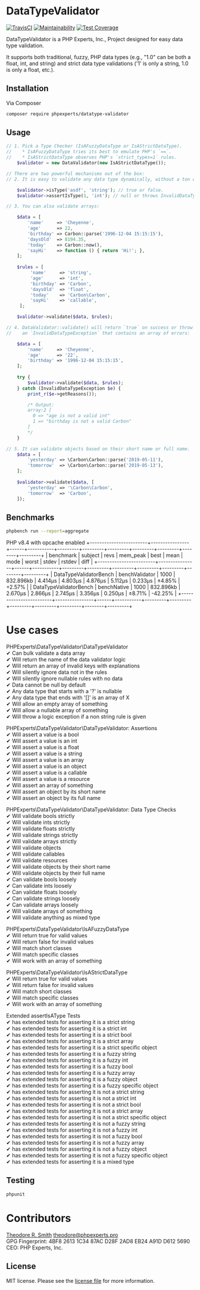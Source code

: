 # DataTypeValidator

[![TravisCI](https://travis-ci.org/phpexpertsinc/DataTypeValidator.svg?branch=master)](https://travis-ci.org/phpexpertsinc/DataTypeValidator)
[![Maintainability](https://api.codeclimate.com/v1/badges/5d56aa8b847dce751598/maintainability)](https://codeclimate.com/github/phpexpertsinc/DataTypeValidator/maintainability)
[![Test Coverage](https://api.codeclimate.com/v1/badges/5d56aa8b847dce751598/test_coverage)](https://codeclimate.com/github/phpexpertsinc/DataTypeValidator/test_coverage)

DataTypeValidator is a PHP Experts, Inc., Project designed for easy data type validation.

It supports both traditional, fuzzy, PHP data types (e.g., "1.0" can be both a float, int, and string)
and strict data type validations ('1' is only a string, 1.0 is only a float, etc.).

## Installation

Via Composer

```bash
composer require phpexperts/datatype-validator
```

## Usage

```php
// 1. Pick a Type Checker (IsAFuzzyDataType or IsAStrictDataType).
//    * IsAFuzzyDataType tries its best to emulate PHP's `==`.
//    * IsAStrictDataType observes PHP's `strict_types=1` rules.
    $validator = new DataValidator(new IsAStrictDataType());

// There are two powerful mechanisms out of the box:
// 2. It is easy to validate any data type dynamically, without a ton of if statements.

    $validator->isType('asdf', 'string'); // true or false.
    $validator->assertIsType(1, 'int'); // null or throws InvalidDataTypeException

// 3. You can also validate arrays:

    $data = [
        'name'     => 'Cheyenne',
        'age'      => 22,
        'birthday' => Carbon::parse('1996-12-04 15:15:15'),
        'daysOld'  => 8194.35,
        'today'    => Carbon::now(),
        'sayHi'    => function () { return 'Hi!'; },
    ];
    
    $rules = [
         'name'     => 'string',
         'age'      => 'int',
         'birthday' => 'Carbon',
         'daysOld'  => 'float',
         'today'    => 'Carbon\Carbon',
         'sayHi'    => 'callable',
     ];

    $validator->validate($data, $rules);

// 4. DataValidator::validate() will return `true` on success or throw 
//    an `InvalidDataTypeException` that contains an array of errors:

    $data = [
        'name'     => 'Cheyenne',
        'age'      => '22',
        'birthday' => '1996-12-04 15:15:15',
    ];
    
    try {
        $validator->validate($data, $rules);
    } catch (InvalidDataTypeException $e) {
        print_r($e->getReasons());

        /* Output:
        array:2 [
          0 => "age is not a valid int"
          1 => "birthday is not a valid Carbon"
        ]
        */
    }

// 5. It can validate objects based on their short name or full name.
    $data = [
        'yesterday' => \Carbon\Carbon::parse('2019-05-11'),
        'tomorrow'  => \Carbon\Carbon::parse('2019-05-13'),
    ];
    
    $validator->validate($data, [
        'yesterday' => '\Carbon\Carbon',
        'tomorrow'  => 'Carbon',
    ]);

```

## Benchmarks
```bash
phpbench run --report=aggregate
```

PHP v8.4 with opcache enabled
+------------------------+----------------+------+-----------+---------+---------+---------+---------+---------+--------+---------+
| benchmark              | subject        | revs | mem_peak  | best    | mean    | mode    | worst   | stdev   | rstdev | diff    |
+------------------------+----------------+------+-----------+---------+---------+---------+---------+---------+--------+---------+
| DataTypeValidatorBench | benchValidator | 1000 | 832.896kb | 4.414μs | 4.803μs | 4.876μs | 5.112μs | 0.233μs | ±4.85% | +2.57%  |
| DataTypeValidatorBench | benchNative    | 1000 | 832.896kb | 2.670μs | 2.866μs | 2.745μs | 3.356μs | 0.250μs | ±8.71% | -42.25% |
+------------------------+----------------+------+-----------+---------+---------+---------+---------+---------+--------+---------+


# Use cases

PHPExperts\DataTypeValidator\DataTypeValidator  
 ✔ Can bulk validate a data array  
 ✔ Will return the name of the data validator logic  
 ✔ Will return an array of invalid keys with explanations  
 ✔ Will silently ignore data not in the rules  
 ✔ Will silently ignore nullable rules with no data  
 ✔ Data cannot be null by default  
 ✔ Any data type that starts with a '?' is nullable  
 ✔ Any data type that ends with '[]' is an array of X  
 ✔ Will allow an empty array of something  
 ✔ Will allow a nullable array of something  
 ✔ Will throw a logic exception if a non string rule is given  

PHPExperts\DataTypeValidator\DataTypeValidator: Assertions  
 ✔ Will assert a value is a bool  
 ✔ Will assert a value is an int  
 ✔ Will assert a value is a float  
 ✔ Will assert a value is a string  
 ✔ Will assert a value is an array  
 ✔ Will assert a value is an object  
 ✔ Will assert a value is a callable  
 ✔ Will assert a value is a resource  
 ✔ Will assert an array of something  
 ✔ Will assert an object by its short name  
 ✔ Will assert an object by its full name  

PHPExperts\DataTypeValidator\DataTypeValidator: Data Type Checks  
 ✔ Will validate bools strictly  
 ✔ Will validate ints strictly  
 ✔ Will validate floats strictly  
 ✔ Will validate strings strictly  
 ✔ Will validate arrays strictly  
 ✔ Will validate objects  
 ✔ Will validate callables  
 ✔ Will validate resources  
 ✔ Will validate objects by their short name  
 ✔ Will validate objects by their full name  
 ✔ Can validate bools loosely  
 ✔ Can validate ints loosely  
 ✔ Can validate floats loosely  
 ✔ Can validate strings loosely  
 ✔ Can validate arrays loosely  
 ✔ Will validate arrays of something  
✔ Will validate anything as mixed type  

PHPExperts\DataTypeValidator\IsAFuzzyDataType  
 ✔ Will return true for valid values  
 ✔ Will return false for invalid values  
 ✔ Will match short classes  
 ✔ Will match specific classes  
 ✔ Will work with an array of something  

PHPExperts\DataTypeValidator\IsAStrictDataType  
 ✔ Will return true for valid values  
 ✔ Will return false for invalid values  
 ✔ Will match short classes  
 ✔ Will match specific classes  
 ✔ Will work with an array of something  

Extended assertIsAType Tests  
✔ has extended tests for asserting it is a strict string  
✔ has extended tests for asserting it is a strict int  
✔ has extended tests for asserting it is a strict bool  
✔ has extended tests for asserting it is a strict array  
✔ has extended tests for asserting it is a strict specific object  
✔ has extended tests for asserting it is a fuzzy string  
✔ has extended tests for asserting it is a fuzzy int  
✔ has extended tests for asserting it is a fuzzy bool  
✔ has extended tests for asserting it is a fuzzy array  
✔ has extended tests for asserting it is a fuzzy object  
✔ has extended tests for asserting it is a fuzzy specific object  
✔ has extended tests for asserting it is not a strict string  
✔ has extended tests for asserting it is not a strict int  
✔ has extended tests for asserting it is not a strict bool  
✔ has extended tests for asserting it is not a strict array  
✔ has extended tests for asserting it is not a strict specific object  
✔ has extended tests for asserting it is not a fuzzy string  
✔ has extended tests for asserting it is not a fuzzy int  
✔ has extended tests for asserting it is not a fuzzy bool  
✔ has extended tests for asserting it is not a fuzzy array  
✔ has extended tests for asserting it is not a fuzzy object  
✔ has extended tests for asserting it is not a fuzzy specific object  
✔ has extended tests for asserting it is a mixed type

## Testing

```bash
phpunit
```

# Contributors

[Theodore R. Smith](https://www.phpexperts.pro/]) <theodore@phpexperts.pro>  
GPG Fingerprint: 4BF8 2613 1C34 87AC D28F  2AD8 EB24 A91D D612 5690  
CEO: PHP Experts, Inc.

## License

MIT license. Please see the [license file](LICENSE) for more information.

